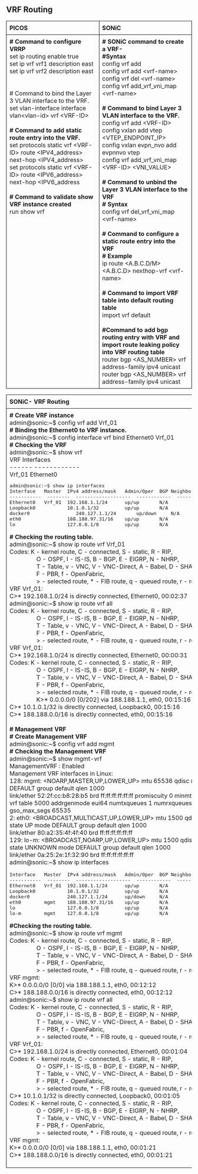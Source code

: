 ## <b> VRF Routing</b> 

<style>
  table {
    border-collapse: collapse;
    table-layout: fixed;
    width: 100%;
  }

  th, td {
    border: 1px solid black;
    padding: 8px;
    text-align: left;
    vertical-align: top;
    word-wrap: break-word;
    width: 50%; 
  }
</style>

<table>
<tr>
<th>PICOS</th>
<th>SONiC</th>
</tr>
<tr>
<td>
<b># Command to configure VRRP</b><br>
set ip routing enable true<Br>
set ip vrf vrf1 description east<br>
set ip vrf vrf2 description east<br>
</br>
<br># Command to  bind the Layer 3 VLAN interface to the VRF.<br>
 set vlan-interface interface vlan&lt;vlan-id> vrf &lt;VRF-ID><br>
</br>
<b># Command to add static route entry into the VRF.</b><br>
 set protocols static vrf &lt;VRF-ID>  route &lt;IPV4_address>  next-hop &lt;IPV4_address><br>
 set protocols static vrf &lt;VRF-ID>  route &lt;IPV6_address>  next-hop &lt;IPV6_address<br>
</br>
<b># Command to validate show VRF instance created</b><br> 
run show vrf<br>

</td>
<td>
<b># SONiC command to create a VRF-</b><br>
<b>#Syntax</b> <br>
config vrf add<br>
config vrf add &lt;vrf-name><br>
config vrf del &lt;vrf-name><Br>
config vrf add_vrf_vni_map &lt;vrf-name> <vni><Br>
</br>
<b>#  Command  to bind Layer 3 VLAN interface to the VRF.</b><br>
config vrf add &lt;VRF-ID><br>
config vxlan add vtep &lt;VTEP_ENDPOINT_IP><br>
config vxlan evpn_nvo add evpnnvo vtep<br>
config vrf add_vrf_vni_map &lt;VRF-ID>  &lt;VNI_VALUE><br>
</br>
<b># Command  to unbind the Layer 3 VLAN interface to the VRF</b><br>
<b># Syntax </b><br>
config vrf del_vrf_vni_map &lt;vrf-name><br>
</br>
<b># Command to configure  a static route entry into the VRF</b><br>
<b># Example</b><Br>
ip route &lt;A.B.C.D/M> &lt;A.B.C.D> nexthop-vrf &lt;vrf-name><br>
</br>
<b># Command to import VRF table into default routing table</b><br>  
import vrf default<br>
</br>
<b>#Command to add bgp routing entry with VRF  and import route leaking policy into VRF routing table</b><br>
router bgp &lt;AS_NUMBER> vrf <VRF-ID><br>
address-family ipv4 unicast<br>
router bgp &lt;AS_NUMBER>  vrf <VRF-ID><br>
address-family ipv4 unicast<br>

</td>
</tr>
</table>

<table>
<tr>
<th colspan='2'>SONiC- VRF Routing</th>
</tr>
<tr>
<td colspan='2'>
<b># Create VRF instance</b><br>
admin@sonic:~$ config vrf add Vrf_01<br>
<b># Binding the Ethernet0 to VRF instance.</b><br>
admin@sonic:~$ config interface vrf bind Ethernet0 Vrf_01<Br>
<b># Checking the VRF</b><br>
admin@sonic:~$ show vrf<br>
VRF 	Interfaces<br>
------  ------------<br>
Vrf_01  Ethernet0<br>

<pre>
admin@sonic:~$ show ip interfaces
Interface	Master	IPv4 address/mask	Admin/Oper	BGP Neighbor	Neighbor IP
-----------  --------  -------------------  ------------  --------------  -------------
Ethernet0	Vrf_01	192.168.1.1/24   	up/up   	N/A         	N/A
Loopback0          	10.1.0.1/32      	up/up     	N/A         	N/A
docker0     	       240.127.1.1/24   	up/down   	N/A         	N/A
eth0               	188.188.97.31/16 	up/up     	N/A         	N/A
lo                 	127.0.0.1/8      	up/up     	N/A         	N/A
</pre>
<b># Checking the routing table.</b><br>
admin@sonic:~\$ show ip route vrf Vrf_01<br>
Codes: K - kernel route, C - connected, S - static, R - RIP,<br>
&nbsp;&nbsp;&nbsp;&nbsp;&nbsp;&nbsp;&nbsp;&nbsp;&nbsp;&nbsp;&nbsp;&nbsp;&nbsp;&nbsp;&nbsp;&nbsp;&nbsp;O - OSPF, I - IS-IS, B - BGP, E - EIGRP, N - NHRP,<br>
&nbsp;&nbsp;&nbsp;&nbsp;&nbsp;&nbsp;&nbsp;&nbsp;&nbsp;&nbsp;&nbsp;&nbsp;&nbsp;&nbsp;&nbsp;&nbsp;&nbsp;T - Table, v - VNC, V - VNC-Direct, A - Babel, D - SHARP,<br>
&nbsp;&nbsp;&nbsp;&nbsp;&nbsp;&nbsp;&nbsp;&nbsp;&nbsp;&nbsp;&nbsp;&nbsp;&nbsp;&nbsp;&nbsp;&nbsp;&nbsp;F - PBR, f - OpenFabric,<Br>
&nbsp;&nbsp;&nbsp;&nbsp;&nbsp;&nbsp;&nbsp;&nbsp;&nbsp;&nbsp;&nbsp;&nbsp;&nbsp;&nbsp;&nbsp;&nbsp;&nbsp;> - selected route, * - FIB route, q - queued route, r - rejected route<br>
VRF Vrf_01:<br>
C>* 192.168.1.0/24 is directly connected, Ethernet0, 00:02:37<Br>
admin@sonic:~\$ show ip route vrf all<Br>
Codes: K - kernel route, C - connected, S - static, R - RIP,<br>
&nbsp;&nbsp;&nbsp;&nbsp;&nbsp;&nbsp;&nbsp;&nbsp;&nbsp;&nbsp;&nbsp;&nbsp;&nbsp;&nbsp;&nbsp;&nbsp;&nbsp;O - OSPF, I - IS-IS, B - BGP, E - EIGRP, N - NHRP,<Br>
&nbsp;&nbsp;&nbsp;&nbsp;&nbsp;&nbsp;&nbsp;&nbsp;&nbsp;&nbsp;&nbsp;&nbsp;&nbsp;&nbsp;&nbsp;&nbsp;&nbsp;T - Table, v - VNC, V - VNC-Direct, A - Babel, D - SHARP,<Br>
&nbsp;&nbsp;&nbsp;&nbsp;&nbsp;&nbsp;&nbsp;&nbsp;&nbsp;&nbsp;&nbsp;&nbsp;&nbsp;&nbsp;&nbsp;&nbsp;&nbsp;F - PBR, f - OpenFabric,<Br>
&nbsp;&nbsp;&nbsp;&nbsp;&nbsp;&nbsp;&nbsp;&nbsp;&nbsp;&nbsp;&nbsp;&nbsp;&nbsp;&nbsp;&nbsp;&nbsp;&nbsp;> - selected route, * - FIB route, q - queued route, r - rejected route<br>
VRF Vrf_01:<br>
C>* 192.168.1.0/24 is directly connected, Ethernet0, 00:00:31<Br>
Codes: K - kernel route, C - connected, S - static, R - RIP,<br>
&nbsp;&nbsp;&nbsp;&nbsp;&nbsp;&nbsp;&nbsp;&nbsp;&nbsp;&nbsp;&nbsp;&nbsp;&nbsp;&nbsp;&nbsp;&nbsp;&nbsp;O - OSPF, I - IS-IS, B - BGP, E - EIGRP, N - NHRP,<br>
&nbsp;&nbsp;&nbsp;&nbsp;&nbsp;&nbsp;&nbsp;&nbsp;&nbsp;&nbsp;&nbsp;&nbsp;&nbsp;&nbsp;&nbsp;&nbsp;&nbsp;T - Table, v - VNC, V - VNC-Direct, A - Babel, D - SHARP,<br>
&nbsp;&nbsp;&nbsp;&nbsp;&nbsp;&nbsp;&nbsp;&nbsp;&nbsp;&nbsp;&nbsp;&nbsp;&nbsp;&nbsp;&nbsp;&nbsp;&nbsp;F - PBR, f - OpenFabric,<br>
&nbsp;&nbsp;&nbsp;&nbsp;&nbsp;&nbsp;&nbsp;&nbsp;&nbsp;&nbsp;&nbsp;&nbsp;&nbsp;&nbsp;&nbsp;&nbsp;&nbsp;> - selected route, * - FIB route, q - queued route, r - rejected route<br>
&nbsp;&nbsp;&nbsp;&nbsp;&nbsp;&nbsp;&nbsp;&nbsp;&nbsp;&nbsp;&nbsp;&nbsp;&nbsp;&nbsp;&nbsp;&nbsp;&nbsp;K>* 0.0.0.0/0 [0/202] via 188.188.1.1, eth0, 00:15:16<br>
C>* 10.1.0.1/32 is directly connected, Loopback0, 00:15:16<br>
C>* 188.188.0.0/16 is directly connected, eth0, 00:15:16<Br>
</br>
<b># Management VRF</b><br>
<b># Create Management VRF</b><br>
admin@sonic:~\$ config vrf add mgmt<br>
<b># Checking the Management VRF</b><br>
admin@sonic:~\$ show mgmt-vrf<br>
ManagementVRF : Enabled<br>
Management VRF interfaces in Linux:<br>
128: mgmt: &lt;NOARP,MASTER,UP,LOWER_UP> mtu 65536 qdisc noqueue state UP mode DEFAULT group default qlen 1000<br>
	link/ether 52:2f:cc:b8:28:b5 brd ff:ff:ff:ff:ff:ff promiscuity 0 minmtu 68 maxmtu 1500<br>
	vrf table 5000 addrgenmode eui64 numtxqueues 1 numrxqueues 1 gso_max_size 65536 gso_max_segs 65535<br>
2: eth0: &lt;BROADCAST,MULTICAST,UP,LOWER_UP> mtu 1500 qdisc mq master mgmt state UP mode DEFAULT group default qlen 1000<br>
	link/ether 80:a2:35:4f:4f:40 brd ff:ff:ff:ff:ff:ff<br>
129: lo-m: &lt;BROADCAST,NOARP,UP,LOWER_UP> mtu 1500 qdisc noqueue master mgmt state UNKNOWN mode DEFAULT group default qlen 1000<br>
	link/ether 0a:25:2e:1f:32:90 brd ff:ff:ff:ff:ff:ff<Br>
admin@sonic:~\$ show ip interfaces<br>
<pre>
Interface	Master	IPv4 address/mask	Admin/Oper	BGP Neighbor	Neighbor IP
-----------  --------  -------------------  ------------  --------------  -------------
Ethernet0	Vrf_01	192.168.1.1/24   	up/up     	N/A         	N/A
Loopback0          	10.1.0.1/32      	up/up     	N/A         	N/A
docker0            	240.127.1.1/24   	up/down   	N/A         	N/A
eth0     	mgmt  	188.188.97.31/16 	up/up     	N/A         	N/A
lo                 	127.0.0.1/8      	up/up     	N/A         	N/A
lo-m     	mgmt  	127.0.0.1/8      	up/up     	N/A     	    N/A
</pre>
<b>#Checking the routing table.</b><br>
admin@sonic:~\$ show ip route vrf mgmt<br>
Codes: K - kernel route, C - connected, S - static, R - RIP,<br>
&nbsp;&nbsp;&nbsp;&nbsp;&nbsp;&nbsp;&nbsp;&nbsp;&nbsp;&nbsp;&nbsp;&nbsp;&nbsp;&nbsp;&nbsp;&nbsp;&nbsp;O - OSPF, I - IS-IS, B - BGP, E - EIGRP, N - NHRP,<br>
&nbsp;&nbsp;&nbsp;&nbsp;&nbsp;&nbsp;&nbsp;&nbsp;&nbsp;&nbsp;&nbsp;&nbsp;&nbsp;&nbsp;&nbsp;&nbsp;&nbsp;T - Table, v - VNC, V - VNC-Direct, A - Babel, D - SHARP,<Br>
&nbsp;&nbsp;&nbsp;&nbsp;&nbsp;&nbsp;&nbsp;&nbsp;&nbsp;&nbsp;&nbsp;&nbsp;&nbsp;&nbsp;&nbsp;&nbsp;&nbsp;F - PBR, f - OpenFabric,<Br>
&nbsp;&nbsp;&nbsp;&nbsp;&nbsp;&nbsp;&nbsp;&nbsp;&nbsp;&nbsp;&nbsp;&nbsp;&nbsp;&nbsp;&nbsp;&nbsp;&nbsp;> - selected route, * - FIB route, q - queued route, r - rejected route<BR>
VRF mgmt:<br>
K>* 0.0.0.0/0 [0/0] via 188.188.1.1, eth0, 00:12:12<br>
C>* 188.188.0.0/16 is directly connected, eth0, 00:12:12<br>
admin@sonic:~\$ show ip route vrf all<br>
Codes: K - kernel route, C - connected, S - static, R - RIP,<br>
&nbsp;&nbsp;&nbsp;&nbsp;&nbsp;&nbsp;&nbsp;&nbsp;&nbsp;&nbsp;&nbsp;&nbsp;&nbsp;&nbsp;&nbsp;&nbsp;&nbsp;O - OSPF, I - IS-IS, B - BGP, E - EIGRP, N - NHRP,<br>
&nbsp;&nbsp;&nbsp;&nbsp;&nbsp;&nbsp;&nbsp;&nbsp;&nbsp;&nbsp;&nbsp;&nbsp;&nbsp;&nbsp;&nbsp;&nbsp;&nbsp;T - Table, v - VNC, V - VNC-Direct, A - Babel, D - SHARP,<br>
&nbsp;&nbsp;&nbsp;&nbsp;&nbsp;&nbsp;&nbsp;&nbsp;&nbsp;&nbsp;&nbsp;&nbsp;&nbsp;&nbsp;&nbsp;&nbsp;&nbsp;F - PBR, f - OpenFabric,<br>
&nbsp;&nbsp;&nbsp;&nbsp;&nbsp;&nbsp;&nbsp;&nbsp;&nbsp;&nbsp;&nbsp;&nbsp;&nbsp;&nbsp;&nbsp;&nbsp;&nbsp;> - selected route, * - FIB route, q - queued route, r - rejected route<br>
VRF Vrf_01:<Br>
C>* 192.168.1.0/24 is directly connected, Ethernet0, 00:01:04<br>
Codes: K - kernel route, C - connected, S - static, R - RIP,<br>
 &nbsp;&nbsp;&nbsp;&nbsp;&nbsp;&nbsp;&nbsp;&nbsp;&nbsp;&nbsp;&nbsp;&nbsp;&nbsp;&nbsp;&nbsp;&nbsp;&nbsp;O - OSPF, I - IS-IS, B - BGP, E - EIGRP, N - NHRP,<br>
&nbsp;&nbsp;&nbsp;&nbsp;&nbsp;&nbsp;&nbsp;&nbsp;&nbsp;&nbsp;&nbsp;&nbsp;&nbsp;&nbsp;&nbsp;&nbsp;&nbsp;T - Table, v - VNC, V - VNC-Direct, A - Babel, D - SHARP,<Br>
&nbsp;&nbsp;&nbsp;&nbsp;&nbsp;&nbsp;&nbsp;&nbsp;&nbsp;&nbsp;&nbsp;&nbsp;&nbsp;&nbsp;&nbsp;&nbsp;&nbsp;F - PBR, f - OpenFabric,<br>
&nbsp;&nbsp;&nbsp;&nbsp;&nbsp;&nbsp;&nbsp;&nbsp;&nbsp;&nbsp;&nbsp;&nbsp;&nbsp;&nbsp;&nbsp;&nbsp;&nbsp;> - selected route, * - FIB route, q - queued route, r - rejected route<Br>
C>* 10.1.0.1/32 is directly connected, Loopback0, 00:01:05<br>
Codes: K - kernel route, C - connected, S - static, R - RIP,<Br>
&nbsp;&nbsp;&nbsp;&nbsp;&nbsp;&nbsp;&nbsp;&nbsp;&nbsp;&nbsp;&nbsp;&nbsp;&nbsp;&nbsp;&nbsp;&nbsp;&nbsp;O - OSPF, I - IS-IS, B - BGP, E - EIGRP, N - NHRP,<br>
&nbsp;&nbsp;&nbsp;&nbsp;&nbsp;&nbsp;&nbsp;&nbsp;&nbsp;&nbsp;&nbsp;&nbsp;&nbsp;&nbsp;&nbsp;&nbsp;&nbsp;T - Table, v - VNC, V - VNC-Direct, A - Babel, D - SHARP,<Br>
&nbsp;&nbsp;&nbsp;&nbsp;&nbsp;&nbsp;&nbsp;&nbsp;&nbsp;&nbsp;&nbsp;&nbsp;&nbsp;&nbsp;&nbsp;&nbsp;&nbsp;F - PBR, f - OpenFabric,<br>
&nbsp;&nbsp;&nbsp;&nbsp;&nbsp;&nbsp;&nbsp;&nbsp;&nbsp;&nbsp;&nbsp;&nbsp;&nbsp;&nbsp;&nbsp;&nbsp;&nbsp;> - selected route, * - FIB route, q - queued route, r - rejected route<br>
VRF mgmt:<br>
K>* 0.0.0.0/0 [0/0] via 188.188.1.1, eth0, 00:01:21<br>
C>* 188.188.0.0/16 is directly connected, eth0, 00:01:21<br>

</td>
</tr>
</table>